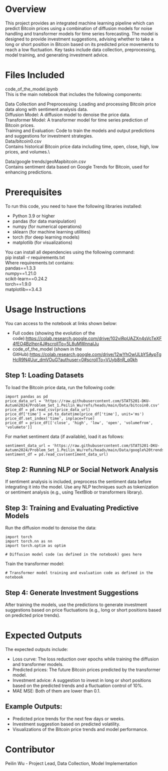 # Overview
This project provides an integrated machine learning pipeline which can predict Bitcoin prices using a combination of diffusion models for noise handling and transformer models for time series forecasting. The model is designed to provide investment suggestions, advising whether to take a long or short position in Bitcoin based on its predicted price movements to reach a low fluctuation. Key tasks include data collection, preprocessing, model training, and generating investment advice.

# Files Included
code_of_the_model.ipynb\
This is the main notebook that includes the following components:

Data Collection and Preprocessing: Loading and processing Bitcoin price data along with sentiment analysis data.\
Diffusion Model: A diffusion model to denoise the price data.\
Transformer Model: A transformer model for time series prediction of Bitcoin prices.\
Training and Evaluation: Code to train the models and output predictions and suggestions for investment strategies.\
Data/bitcoin0.csv\
Contains historical Bitcoin price data including time, open, close, high, low prices, and volumes.\

Data/google trends/geoMapbitcoin.csv \
Contains sentiment data based on Google Trends for Bitcoin, used for enhancing predictions.

# Prerequisites
To run this code, you need to have the following libraries installed:

* Python 3.9 or higher
* pandas (for data manipulation)
* numpy (for numerical operations)
* sklearn (for machine learning utilities)
* torch (for deep learning models)
* matplotlib (for visualizations)

You can install all dependencies using the following command:\
pip install -r requirements.txt\
Where requirements.txt contains:\
pandas==1.3.3\
numpy==1.21.0\
scikit-learn==0.24.2\
torch==1.9.0\
matplotlib==3.4.3

# Usage Instructions
You can access to the notebook at links shown below:
* Full codes (showing the evolution of the code):https://colab.research.google.com/drive/102viRpUAZXn4sVcTeXF4fEO4BzIhpr4J#scrollTo=5L8uMWnnaIJu
* code_of_the_model (shown in the GitHub):https://colab.research.google.com/drive/12wYhOwULbY5AypTgHcR9N4Uur_dmVOuG?authuser=0#scrollTo=VUyb8nR_q0kh
## Step 1: Loading Datasets
To load the Bitcoin price data, run the following code:
```
import pandas as pd
price_data_url = 'https://raw.githubusercontent.com/STATS201-DKU-Autumn2024/Problem_Set_1.Peilin_Wu/refs/heads/main/Data/bitcoin0.csv'
price_df = pd.read_csv(price_data_url)
price_df['time'] = pd.to_datetime(price_df['time'], unit='ms')
price_df.set_index('time', inplace=True)
price_df = price_df[['close', 'high', 'low', 'open', 'volumefrom', 'volumeto']]
```
For market sentiment data (if available), load it as follows:
```
sentiment_data_url = 'https://raw.githubusercontent.com/STATS201-DKU-Autumn2024/Problem_Set_1.Peilin_Wu/refs/heads/main/Data/google%20trends/geoMapbitcoin.csv'
sentiment_df = pd.read_csv(sentiment_data_url)
```
## Step 2: Running NLP or Social Network Analysis
If sentiment analysis is included, preprocess the sentiment data before integrating it into the model. Use any NLP techniques such as tokenization or sentiment analysis (e.g., using TextBlob or transformers library).

## Step 3: Training and Evaluating Predictive Models
Run the diffusion model to denoise the data:
```
import torch
import torch.nn as nn
import torch.optim as optim

# Diffusion model code (as defined in the notebook) goes here
```
Train the transformer model:
```
# Transformer model training and evaluation code as defined in the notebook
```
## Step 4: Generate Investment Suggestions
After training the models, use the predictions to generate investment suggestions based on price fluctuations (e.g., long or short positions based on predicted price trends).

# Expected Outputs
The expected outputs include:
* Loss curve: The loss reduction over epochs while training the diffusion and transformer models.
* Predicted prices: The future Bitcoin prices predicted by the transformer model.
* Investment advice: A suggestion to invest in long or short positions based on the predicted trends and a fluctuation control of 10%.
* MAE MSE: Both of them are lower than 0.1.
## Example Outputs:
* Predicted price trends for the next few days or weeks.
* Investment suggestion based on predicted volatility.
* Visualizations of the Bitcoin price trends and model performance.

# Contributor
Peilin Wu - Project Lead, Data Collection, Model Implementation

